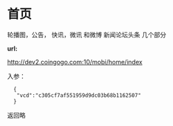 # 首页 #

轮播图，公告，
快讯，微讯 和微博
新闻论坛头条 几个部分

**url:**

http://dev2.coingogo.com:10/mobi/home/index

入参：

      {
       "vcd":"c305cf7af551959d9dc03b68b1162507"
      }

返回略